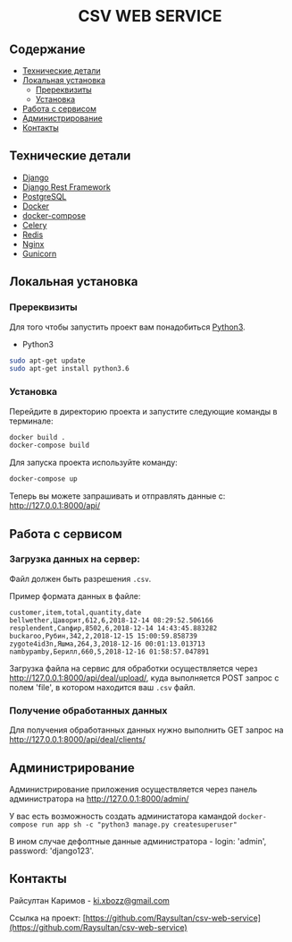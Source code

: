 <br />

  <h1 align="center">CSV WEB SERVICE</h1>

## Содержание

* [Технические детали](#технические-детали)
* [Локальная установка](#локальная-установка)
  * [Пререквизиты](#пререквизиты)
  * [Установка](#установка)
* [Работа с сервисом](#работа-с-сервисом)
* [Администрирование](#администрирование)
* [Контакты](#контакты)


## Технические детали

* [Django](https://www.djangoproject.com/)
* [Django Rest Framework](https://www.django-rest-framework.org/)
* [PostgreSQL](https://www.postgresql.org/)
* [Docker](https://docs.docker.com/)
* [docker-compose](https://docs.docker.com/compose/)
* [Celery](https://docs.celeryproject.org/en/stable/)
* [Redis](https://redis.io/documentation)
* [Nginx](https://docs.nginx.com/)
* [Gunicorn](https://docs.gunicorn.org/en/stable/configure.html)


## Локальная установка

### Пререквизиты

Для того чтобы запустить проект вам понадобиться [Python3](https://www.python.org/).
* Python3
```sh
sudo apt-get update
sudo apt-get install python3.6
```

### Установка
Перейдите в директорию проекта и запустите следующие команды в терминале:
```bash
docker build .
docker-compose build
```

Для запуска проекта используйте команду:
```bash
docker-compose up
```

Теперь вы можете запрашивать и отправлять данные с: http://127.0.0.1:8000/api/


## Работа с сервисом

### Загрузка данных на сервер:
Файл должен быть разрешения `.csv`.

Пример формата данных в файле:
```
customer,item,total,quantity,date
bellwether,Цаворит,612,6,2018-12-14 08:29:52.506166
resplendent,Сапфир,8502,6,2018-12-14 14:43:45.883282
buckaroo,Рубин,342,2,2018-12-15 15:00:59.858739
zygote4id3n,Яшма,264,3,2018-12-16 00:01:13.013713
nambypamby,Берилл,660,5,2018-12-16 01:58:57.047891
```
Загрузка файла на сервис для обработки осуществляется через http://127.0.0.1:8000/api/deal/upload/, куда выполняется POST запрос с полем 'file', в котором находится ваш `.csv` файл.

### Получение обработанных данных
Для получения обработанных данных нужно выполнить GET запрос на http://127.0.0.1:8000/api/deal/clients/


## Администрирование
Администрирование приложения осуществляется через панель администратора на http://127.0.0.1:8000/admin/

У вас есть возможность создать администатора камандой `docker-compose run app sh -c "python3 manage.py createsuperuser"`

В ином случае дефолтные данные администратора - login: 'admin', password: 'django123'.


## Контакты

Райсултан Каримов - ki.xbozz@gmail.com

Ссылка на проект: [https://github.com/Raysultan/csv-web-service](https://github.com/Raysultan/csv-web-service)
